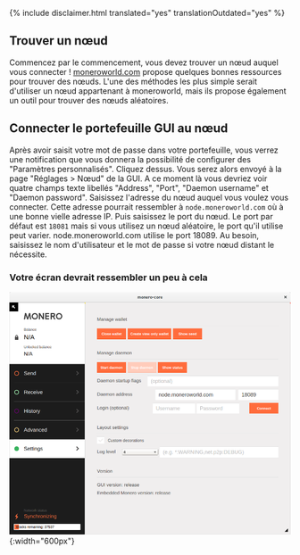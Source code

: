 {% include disclaimer.html translated="yes" translationOutdated="yes" %}

## Trouver un nœud
Commencez par le commencement, vous devez trouver un nœud auquel vous connecter ! [moneroworld.com](https://moneroworld.com/#nodes) propose quelques bonnes ressources pour trouver
des nœuds. L'une des méthodes les plus simple serait d'utiliser un nœud appartenant à moneroworld, mais ils propose également un outil pour trouver des nœuds aléatoires.

## Connecter le portefeuille GUI au nœud
Après avoir saisit votre mot de passe dans votre portefeuille, vous verrez une notification que vous donnera la possibilité de configurer des "Paramètres personnalisés". Cliquez dessus. Vous serez alors envoyé à la page "Réglages > Nœud" de la GUI. A ce moment là vous devriez voir quatre champs texte libellés "Address", "Port", "Daemon username" et "Daemon password". Saisissez l'adresse du nœud auquel vous voulez vous connecter. Cette adresse pourrait ressembler à `node.moneroworld.com` où à une bonne vielle adresse IP. Puis saisissez le port du nœud. Le port par défaut est `18081` mais si vous utilisez un nœud aléatoire, le port qu'il utilise peut varier. node.moneroworld.com utilise le port 18089. Au besoin, saisissez le nom d'utilisateur et le mot de passe si votre nœud distant le nécessite.
### Votre écran devrait ressembler un peu à cela
![Node](png/remote_node/remote-node-screenshot.png){:width="600px"}
